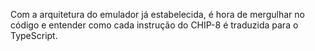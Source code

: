 Com a arquitetura do emulador já estabelecida, é hora de mergulhar no código e entender como cada instrução do CHIP-8 é traduzida para o TypeScript.
